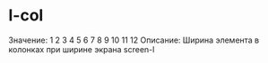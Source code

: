 # l-col

Значение: 1 2 3 4 5 6 7 8 9 10 11 12
Описание: Ширина элемента в колонках при ширине экрана screen-l